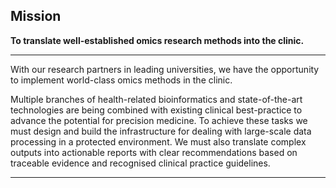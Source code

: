 
## Mission

**To translate well-established omics research methods into the clinic.**

---

With our research partners in leading universities, we have the opportunity to implement world-class omics methods in the clinic.

Multiple branches of health-related bioinformatics and state-of-the-art technologies are being combined with existing clinical best-practice to advance the potential for precision medicine.
To achieve these tasks we must design and build the infrastructure for dealing with large-scale data processing in a protected environment.
We must also translate complex outputs into actionable reports with clear recommendations based on traceable evidence and recognised clinical practice guidelines.

---

